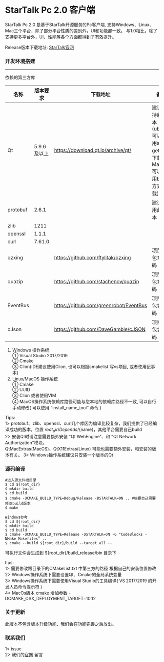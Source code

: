 **StarTalk Pc 2.0 客户端**
=====
StarTalk Pc 2.0 是基于StarTalk开源服务的Pc客户端, 支持Windows、Linux、Mac三个平台，除了部分平台性质的差别外，UI和功能都一致。
与1.0相比，除了支持更多平台外，UI、性能等各个方面都得到了有效提升。

Release版本下载地址: [StarTalk官网](https://im.qunar.com/#/download)

### 开发环境搭建 
___
依赖的第三方库

名称  | 版本要求  | 下载地址 | 备注
 ---- | ----- | ------ | ---
 Qt  | 5.9.6及以上 | https://download.qt.io/archive/qt/ | 建议保持新版本 (ubuntu可以使用apt-get方式下载、MacOS可以使用brew方式下载)
 protobuf  | 2.6.1 | | 建议使用此版本
 zlib | 1211 | | 
 openssl | 1.1.1 | | 
 curl | 7.61.0 | | 
 qzxing |  | https://github.com/ftylitak/qzxing | 项目中包含源码
 quazip |  | https://github.com/stachenov/quazip | 项目中包含源码
 EventBus |  | https://github.com/greenrobot/EventBus | 项目中包含源码
 cJson | | https://github.com/DaveGamble/cJSON | 项目中包含源码 
 
1. Windows 操作系统  
    ① Visual Studio 2017/2019  
    ② Cmake  
    ③ Clion(IDE建议使用Clion, 也可以根据cmakelist 写vs项目, 或者使用记事本)  
2. Linux/MacOS 操作系统  
    ① Cmake  
    ② UUID  
    ③ Clion 或者使用VIM  
    ④ MacOS操作系统依赖库路径可能与您本地的依赖库路径不一致, 可以自行手动修改( 可以使用 ”install_name_tool“ 命令 )  
 
Tips:  
    1> protobuf、zlib、openssl、curl几个库因为编译比较复杂，我们提供了已经编译成功的版本，位置 ${root_dir}/Depends/${name}，其他平台需要自己build  
    2> 安装Qt时请注意需要额外安装 "Qt WebEngine"、和 "Qt Network Authorization"模块。  
     QtMacExtras(MacOS)、QtX11Extras(Linux) 可能也需要额外安装，和安装的版本有关。
    3> Windows操作系统建议只安装一个版本的Qt

### 源码编译

```
#进入源文件根目录
$ cd ${root_dir}
$ mkdir build
$ cd build
$ cmake -DCMAKE_BUILD_TYPE=Debug/Release -DSTARTALK=ON .. #根据自己需要修改build版本
$ make
```  

```
Windows参考  
$ cd ${root_dir}
$ mkdir build
$ cd build
$ cmake -DCMAKE_BUILD_TYPE=Release -DSTARTALK=ON -G "CodeBlocks - NMake Makefiles" .. 
$ cmake --build ${root_dir}/build --target all --
```

可执行文件会生成到 ${root_dir}/build_release/bin 目录下

tips:  
    1> 需要修改跟目录下的CMakeList.txt 中第三方的路径 根据自己的安装位置修改  
    2> Windows操作系统下需要设置Qt、Cmake的全局系统变量  
    3> Windows操作系统下需要使用Visual Studio的工具编译( VS 2017/2019 的开发人员命令提示符 )  
    4> MacOs版本 cmake 增加参数 -DCMAKE_OSX_DEPLOYMENT_TARGET=10.12  

### 关于更新

此版本不包含版本升级功能、我们会在功能完善之后放出。

### 联系我们
1> issue  
2> 我们的[官网](https://im.qunar.com/#/) 留言
